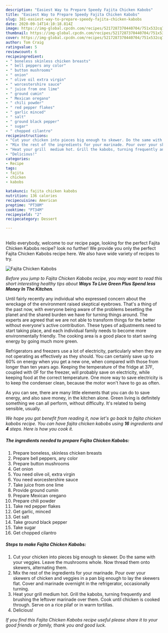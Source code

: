 ```yaml
---
description: "Easiest Way to Prepare Speedy Fajita Chicken Kabobs"
title: "Easiest Way to Prepare Speedy Fajita Chicken Kabobs"
slug: 381-easiest-way-to-prepare-speedy-fajita-chicken-kabobs
date: 2020-09-14T14:10:18.814Z
image: https://img-global.cpcdn.com/recipes/5217287370440704/751x532cq70/fajita-chicken-kabobs-recipe-main-photo.jpg
thumbnail: https://img-global.cpcdn.com/recipes/5217287370440704/751x532cq70/fajita-chicken-kabobs-recipe-main-photo.jpg
cover: https://img-global.cpcdn.com/recipes/5217287370440704/751x532cq70/fajita-chicken-kabobs-recipe-main-photo.jpg
author: Tom Craig
ratingvalue: 5
reviewcount: 6
recipeingredient:
- " boneless skinless chicken breasts"
- " bell peppers any color"
- " button mushrooms"
- " onion"
- " olive oil extra virgin"
- " worcestershire sauce"
- " juice from one lime"
- " ground cumin"
- " Mexican oregano"
- " chili powder"
- " red pepper flakes"
- " garlic minced"
- " salt"
- " ground black pepper"
- " sugar"
- " chopped cilantro"
recipeinstructions:
- "Cut your chicken into pieces big enough to skewer. Do the same with your veggies. Leave the mushrooms whole. Now thread them onto skewers, alternating them."
- "Mix the rest of the ingredients for your marinade. Pour over your skewers of chicken and veggies in a pan big enough to lay the skewers flat. Cover and marinade overnight in the refrigerator, occasionally turning."
- "Heat your grill  medium hot. Grill the kabobs, turning frequently and brushing the leftover marinade over them. Cook until chicken is cooked through. Serve on a rice pilaf or in warm tortillas."
- "Delicious!"
categories:
- Recipe
tags:
- fajita
- chicken
- kabobs

katakunci: fajita chicken kabobs 
nutrition: 136 calories
recipecuisine: American
preptime: "PT38M"
cooktime: "PT34M"
recipeyield: "2"
recipecategory: Dessert

---
```

<br>
Hello everybody, welcome to our recipe page, looking for the perfect Fajita Chicken Kabobs recipe? look no further! We provide you only the perfect Fajita Chicken Kabobs recipe here. We also have wide variety of recipes to try.
<br>


![Fajita Chicken Kabobs](https://img-global.cpcdn.com/recipes/5217287370440704/751x532cq70/fajita-chicken-kabobs-recipe-main-photo.jpg)

<i>Before you jump to Fajita Chicken Kabobs recipe, you may want to read this short interesting healthy tips about 
<strong>Ways To Live Green Plus Spend less Money In The Kitchen</strong>.</i>
</br>

Until fairly recently any individual who expressed concern about the wreckage of the environment raised skeptical eyebrows. That's a thing of the past now, with everyone being aware of the problems besetting the planet and the shared burden we have for turning things around. The experts are agreed that we are not able to transform things for the better without everyone's active contribution. These types of adjustments need to start taking place, and each individual family needs to become more environmentally friendly. The cooking area is a good place to start saving energy by going much more green.

Refrigerators and freezers use a lot of electricity, particularly when they are not operating as effectively as they should. You can certainly save up to 60% on energy when you get a new one, when compared with those from longer than ten years ago. Keeping the temperature of the fridge at 37F, coupled with 0F for the freezer, will probably save on electricity, while keeping food at the correct temperature. One more way to save electricity is to keep the condenser clean, because the motor won't have to go as often.

As you can see, there are many little elements that you can do to save energy, and also save money, in the kitchen alone. Green living is definitely something we can all perform, without difficulty. It's related to being sensible, usually.


<i>We hope you got benefit from reading it, now let's go back to fajita chicken kabobs recipe. You can have fajita chicken kabobs using <strong>16</strong> ingredients and <strong>4</strong> steps. Here is how you cook it.
</i>

##### The ingredients needed to prepare Fajita Chicken Kabobs:

1. Prepare  boneless, skinless chicken breasts
1. Prepare  bell peppers, any color
1. Prepare  button mushrooms
1. Get  onion
1. You need  olive oil, extra virgin
1. You need  worcestershire sauce
1. Take  juice from one lime
1. Provide  ground cumin
1. Prepare  Mexican oregano
1. Prepare  chili powder
1. Take  red pepper flakes
1. Get  garlic, minced
1. Get  salt
1. Take  ground black pepper
1. Take  sugar
1. Get  chopped cilantro


##### Steps to make Fajita Chicken Kabobs:

1. Cut your chicken into pieces big enough to skewer. Do the same with your veggies. Leave the mushrooms whole. Now thread them onto skewers, alternating them.
1. Mix the rest of the ingredients for your marinade. Pour over your skewers of chicken and veggies in a pan big enough to lay the skewers flat. Cover and marinade overnight in the refrigerator, occasionally turning.
1. Heat your grill  medium hot. Grill the kabobs, turning frequently and brushing the leftover marinade over them. Cook until chicken is cooked through. Serve on a rice pilaf or in warm tortillas.
1. Delicious!


<i>If you find this Fajita Chicken Kabobs recipe useful please share it to your good friends or family, thank you and good luck.</i>
